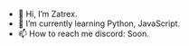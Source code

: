 - 👋 Hi, I’m Zatrex.
- 🌱 I’m currently learning Python, JavaScript.
- 📫 How to reach me discord: Soon.

<!---
Zatrex12345/Zatrex12345 is a ✨ special ✨ repository because its `README.md` (this file) appears on your GitHub profile.
You can click the Preview link to take a look at your changes.
--->
